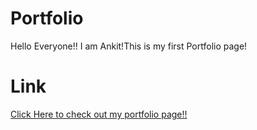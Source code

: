 # Portfolio
 Hello Everyone!!
 I am Ankit!This is my first Portfolio page! 
# Link
  <a href="https://itsankit.vercel.app">Click Here to check out my portfolio page!!</a>
